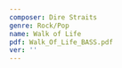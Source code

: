 ```yaml
---
composer: Dire Straits
genre: Rock/Pop
name: Walk of Life
pdf: Walk_Of_Life_BASS.pdf
ver: ''
---
```

